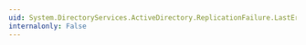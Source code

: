 ```yaml
---
uid: System.DirectoryServices.ActiveDirectory.ReplicationFailure.LastErrorCode
internalonly: False
---
```

